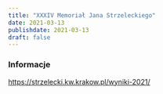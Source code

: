 ```yaml
---
title: "XXXIV Memoriał Jana Strzeleckiego"
date: 2021-03-13
publishdate: 2021-03-13
draft: false
---
```


### Informacje
https://strzelecki.kw.krakow.pl/wyniki-2021/
